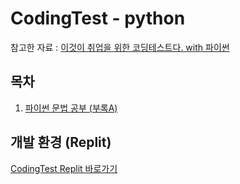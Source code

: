 # CodingTest - python

참고한 자료 : [이것이 취업을 위한 코딩테스트다. with 파이썬](https://ridibooks.com/books/443000825)

## 목차

1. [파이썬 문법 공부 (부록A)](./python/type.md)


## 개발 환경 (Replit)

[CodingTest Replit 바로가기](https://replit.com/@ParkSuJeong74/CodingTest#main.py)